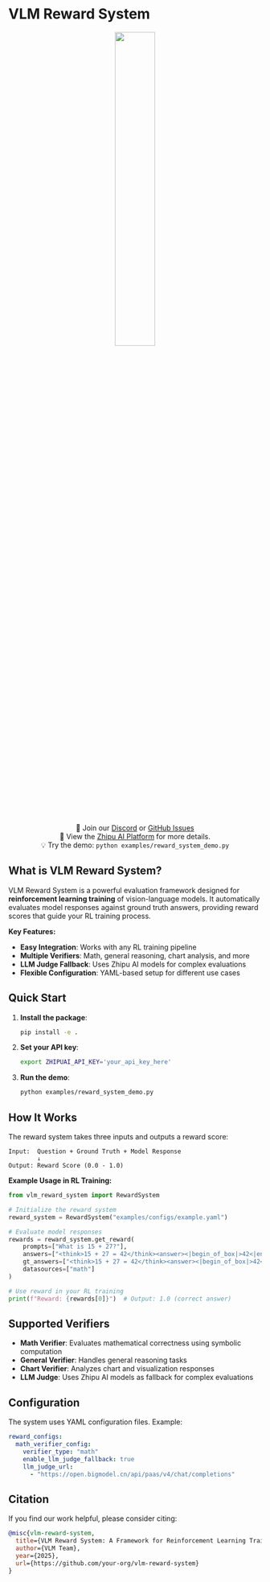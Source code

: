 # VLM Reward System

<div align="center">
<img src="https://raw.githubusercontent.com/MetaGLM/glm-4/main/resources/logo.svg" width="40%"/>
</div>
<p align="center">
    👋 Join our <a href="https://discord.com/invite/8cnQKdAprg" target="_blank">Discord</a> or <a href="https://github.com/THUDM/GLM-4/issues" target="_blank">GitHub Issues</a>
    <br>
    📖 View the <a href="https://open.bigmodel.cn/" target="_blank">Zhipu AI Platform</a> for more details.
    <br>
    💡 Try the demo: <code>python examples/reward_system_demo.py</code>
</p>

## What is VLM Reward System?

VLM Reward System is a powerful evaluation framework designed for **reinforcement learning training** of vision-language models. It automatically evaluates model responses against ground truth answers, providing reward scores that guide your RL training process.

**Key Features:**
- **Easy Integration**: Works with any RL training pipeline
- **Multiple Verifiers**: Math, general reasoning, chart analysis, and more
- **LLM Judge Fallback**: Uses Zhipu AI models for complex evaluations
- **Flexible Configuration**: YAML-based setup for different use cases

## Quick Start

1. **Install the package**:
   ```bash
   pip install -e .
   ```

2. **Set your API key**:
   ```bash
   export ZHIPUAI_API_KEY='your_api_key_here'
   ```

3. **Run the demo**:
   ```bash
   python examples/reward_system_demo.py
   ```

## How It Works

The reward system takes three inputs and outputs a reward score:

```
Input:  Question + Ground Truth + Model Response
        ↓
Output: Reward Score (0.0 - 1.0)
```

**Example Usage in RL Training:**

```python
from vlm_reward_system import RewardSystem

# Initialize the reward system
reward_system = RewardSystem("examples/configs/example.yaml")

# Evaluate model responses
rewards = reward_system.get_reward(
    prompts=["What is 15 + 27?"],
    answers=["<think>15 + 27 = 42</think><answer><|begin_of_box|>42<|end_of_box|></answer>"],
    gt_answers=["<think>15 + 27 = 42</think><answer><|begin_of_box|>42<|end_of_box|></answer>"],
    datasources=["math"]
)

# Use reward in your RL training
print(f"Reward: {rewards[0]}")  # Output: 1.0 (correct answer)
```

## Supported Verifiers

- **Math Verifier**: Evaluates mathematical correctness using symbolic computation
- **General Verifier**: Handles general reasoning tasks
- **Chart Verifier**: Analyzes chart and visualization responses
- **LLM Judge**: Uses Zhipu AI models as fallback for complex evaluations

## Configuration

The system uses YAML configuration files. Example:

```yaml
reward_configs:
  math_verifier_config:
    verifier_type: "math"
    enable_llm_judge_fallback: true
    llm_judge_url:
      - "https://open.bigmodel.cn/api/paas/v4/chat/completions"
```

## Citation

If you find our work helpful, please consider citing:

```bibtex
@misc{vlm-reward-system,
  title={VLM Reward System: A Framework for Reinforcement Learning Training of Vision-Language Models},
  author={VLM Team},
  year={2025},
  url={https://github.com/your-org/vlm-reward-system}
}
```